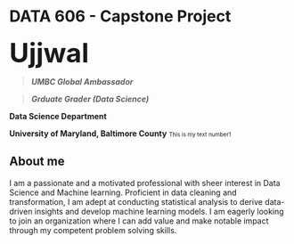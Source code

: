 # DATA 606 - Capstone Project

<font size = 30>**Ujjwal**</font>

> ***UMBC Global Ambassador***

> ***Grduate Grader (Data Science)***

**Data Science Department**

**University of Maryland, Baltimore County**
 <font size=1> This is my text number1</font> 
## About me
I am a passionate and a motivated professional with sheer interest in Data Science and Machine learning. Proficient in data cleaning and transformation, I am adept at conducting statistical analysis to derive data-driven insights and develop machine learning models. I am eagerly looking to join an organization where I can add value and make notable impact through my competent problem solving skills.



